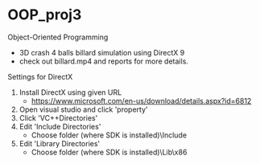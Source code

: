 # OOP_proj3
Object-Oriented Programming
- 3D crash 4 balls billard simulation using DirectX 9
- check out billard.mp4 and reports for more details.


Settings for DirectX
1. Install DirectX using given URL
   - https://www.microsoft.com/en-us/download/details.aspx?id=6812
2. Open visual studio and click 'property'
3. Click 'VC++Directories' 
4. Edit 'Include Directories'  
   - Choose folder  (where SDK is installed)\Include
5. Edit 'Library Directories'
   - Choose folder (where SDK is installed)\Lib\x86
